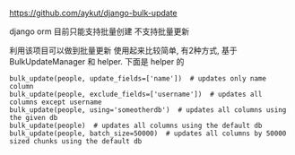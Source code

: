 https://github.com/aykut/django-bulk-update

django orm 目前只能支持批量创建 不支持批量更新

利用该项目可以做到批量更新
使用起来比较简单, 有2种方式, 基于 BulkUpdateManager 和 helper.
下面是 helper 的
```
bulk_update(people, update_fields=['name'])  # updates only name column
bulk_update(people, exclude_fields=['username'])  # updates all columns except username
bulk_update(people, using='someotherdb')  # updates all columns using the given db
bulk_update(people)  # updates all columns using the default db
bulk_update(people, batch_size=50000)  # updates all columns by 50000 sized chunks using the default db
```
